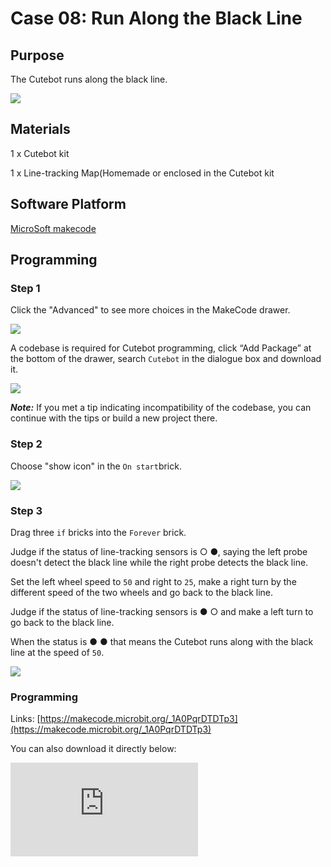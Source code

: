 ﻿# Case 08: Run Along the Black Line

## Purpose

The Cutebot runs along the black line.

![](https://wiki-media-ef.oss-cn-hongkong.aliyuncs.com//images/cutebot-case-08-01.png)

## Materials

1 x Cutebot kit

1 x Line-tracking Map(Homemade or enclosed in the Cutebot kit

## Software Platform


[MicroSoft makecode](https://makecode.microbit.org/#)

## Programming


### Step 1

Click the "Advanced" to see more choices in the MakeCode drawer.

![](https://wiki-media-ef.oss-cn-hongkong.aliyuncs.com//images/cutebot-pk-1.png)

A codebase is required for Cutebot programming, click “Add Package” at the bottom of the drawer, search `Cutebot` in the dialogue box and download it.

![](https://wiki-media-ef.oss-cn-hongkong.aliyuncs.com//images/cutebot-pk-11.png)

***Note:*** If you met a tip indicating incompatibility of the codebase, you can continue with the tips or build a new project there.

### Step 2

Choose "show icon" in the `On start`brick.

![](https://wiki-media-ef.oss-cn-hongkong.aliyuncs.com//images/case_01_02.png)

### Step 3

Drag three `if` bricks into the `Forever` brick.

Judge if the status of line-tracking sensors is  ○ ●, saying the left probe doesn't detect the black line while the right probe detects the black line.

Set the left wheel speed to `50` and right to `25`,  make a right turn by the different speed of the two wheels and go back to the black line.

Judge if the status of line-tracking sensors is  ● ○ and make a left turn to go back to the black line.

When the status is ● ● that means the Cutebot runs along with the black line at the speed of `50`.

![](https://wiki-media-ef.oss-cn-hongkong.aliyuncs.com//images/case_08_01.png)


### Programming

Links: [https://makecode.microbit.org/_1A0PqrDTDTp3](https://makecode.microbit.org/_1A0PqrDTDTp3)

You can also download it directly below:

<div
    style={{
        position: 'relative',
        paddingBottom: '60%',
        overflow: 'hidden',
    }}
>
    <iframe
        src="https://makecode.microbit.org/_1A0PqrDTDTp3"
        frameborder="0"
        sandbox="allow-popups allow-forms allow-scripts allow-same-origin"
        style={{
            position: 'absolute',
            width: '100%',
            height: '100%',
        }}
    />
</div>


## Result

The Cutebot runs along the black line and will adjust to run back to the black line if any deviation happens.

![](https://wiki-media-ef.oss-cn-hongkong.aliyuncs.com//images/cutebot-case-08.gif)

## Exploration

How to program to make the Cutebot run in the  white background of the map excluding the black line circle part?

## FAQ
---

## Relevant Files
---
